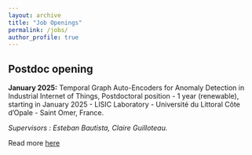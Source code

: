 ```yaml
---
layout: archive
title: "Job Openings"
permalink: /jobs/
author_profile: true
---
```


## Postdoc opening

**January 2025:** Temporal Graph Auto-Encoders for Anomaly Detection in Industrial Internet of Things, Postdoctoral position - 1 year (renewable), starting in January 2025 - LISIC Laboratory - Université du Littoral Côte d’Opale - Saint Omer, France. 

*Supervisors : Esteban Bautista, Claire Guilloteau.*

Read more [here](../files/Postdoc2025_EBCG.pdf)
